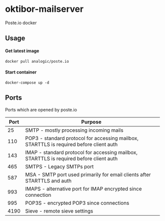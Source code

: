 # oktibor-mailserver
Poste.io docker

## Usage

#### Get latest image
```
docker pull analogic/poste.io
```

#### Start container
```
docker-compose up -d
```

## Ports
Ports which are opened by poste.io

Port | Purpose
--- | --- 
25 | SMTP - mostly processing incoming mails
110 | POP3 - standard protocol for accessing mailbox, STARTTLS is required before client auth
143 | IMAP - standard protocol for accessing mailbox, STARTTLS is required before client auth
465 | SMTPS - Legacy SMTPs port
587 | MSA - SMTP port used primarily for email clients after STARTTLS and auth
993 | IMAPS - alternative port for IMAP encrypted since connection
995 | POP3S - encrypted POP3 since connections
4190 | Sieve - remote sieve settings
